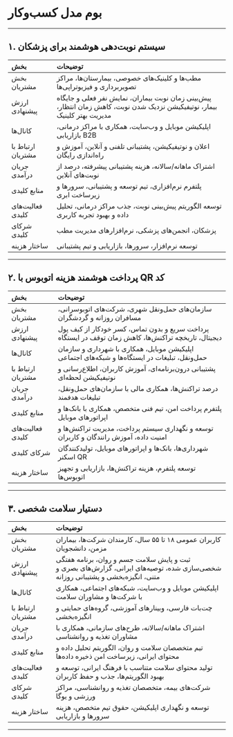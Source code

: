 # بوم مدل کسب‌وکار

---

## ۱. سیستم نوبت‌دهی هوشمند برای پزشکان

| بخش | توضیحات |
|:--|:--|
| بخش مشتریان | مطب‌ها و کلینیک‌های خصوصی، بیمارستان‌ها، مراکز تصویربرداری و فیزیوتراپی‌ها |
| ارزش پیشنهادی | پیش‌بینی زمان نوبت بیماران، نمایش نفر فعلی و جایگاه بیمار، نوتیفیکیشن نزدیک شدن نوبت، کاهش زمان انتظار، مدیریت بهتر کلینیک |
| کانال‌ها | اپلیکیشن موبایل و وب‌سایت، همکاری با مراکز درمانی، بازاریابی B2B |
| ارتباط با مشتریان | اعلان و نوتیفیکیشن، پشتیبانی تلفنی و آنلاین، آموزش و راه‌اندازی رایگان |
| جریان درآمدی | اشتراک ماهانه/سالانه، هزینه پشتیبانی پیشرفته، درصد از نوبت‌های آنلاین |
| منابع کلیدی | پلتفرم نرم‌افزاری، تیم توسعه و پشتیبانی، سرورها و زیرساخت ابری |
| فعالیت‌های کلیدی | توسعه الگوریتم پیش‌بینی نوبت، جذب مراکز درمانی، تحلیل داده و بهبود تجربه کاربری |
| شرکای کلیدی | پزشکان، انجمن‌های پزشکی، نرم‌افزارهای مدیریت مطب |
| ساختار هزینه | توسعه نرم‌افزار، سرورها، بازاریابی و تیم پشتیبانی |

---

## ۲. پرداخت هوشمند هزینه اتوبوس با QR کد

| بخش | توضیحات |
|:--|:--|
| بخش مشتریان | سازمان‌های حمل‌ونقل شهری، شرکت‌های اتوبوسرانی، مسافران روزانه و گردشگران |
| ارزش پیشنهادی | پرداخت سریع و بدون تماس، کسر خودکار از کیف پول دیجیتال، تاریخچه تراکنش‌ها، کاهش زمان توقف در ایستگاه |
| کانال‌ها | اپلیکیشن موبایل، همکاری با شهرداری و سازمان حمل‌ونقل، تبلیغات در ایستگاه‌ها و شبکه‌های اجتماعی |
| ارتباط با مشتریان | پشتیبانی درون‌برنامه‌ای، آموزش کاربران، اطلاع‌رسانی و نوتیفیکیشن لحظه‌ای |
| جریان درآمدی | درصد تراکنش‌ها، همکاری مالی با سازمان‌های حمل‌ونقل، تبلیغات هدفمند |
| منابع کلیدی | پلتفرم پرداخت امن، تیم فنی متخصص، همکاری با بانک‌ها و اپراتورهای موبایل |
| فعالیت‌های کلیدی | توسعه و نگهداری سیستم پرداخت، مدیریت تراکنش‌ها و امنیت داده، آموزش رانندگان و کاربران |
| شرکای کلیدی | شهرداری‌ها، بانک‌ها و اپراتورهای موبایل، تولیدکنندگان اسکنر QR |
| ساختار هزینه | توسعه پلتفرم، هزینه تراکنش‌ها، بازاریابی و تجهیز اتوبوس‌ها |

---

## ۳. دستیار سلامت شخصی

| بخش | توضیحات |
|:--|:--|
| بخش مشتریان | کاربران عمومی ۱۸ تا ۵۵ سال، کارمندان شرکت‌ها، بیماران مزمن، دانشجویان |
| ارزش پیشنهادی | ثبت و پایش سلامت جسم و روان، برنامه هفتگی شخصی‌سازی شده، توصیه‌های ایرانی، گزارش‌های بصری و متنی، انگیزه‌بخشی و پشتیبانی روزانه |
| کانال‌ها | اپلیکیشن موبایل و وب‌سایت، شبکه‌های اجتماعی، همکاری با شرکت‌ها و مشاوران سلامت |
| ارتباط با مشتریان | چت‌بات فارسی، وبینارهای آموزشی، گروه‌های حمایتی و انگیزه‌بخشی |
| جریان درآمدی | اشتراک ماهانه/سالانه، طرح‌های سازمانی، همکاری با مشاوران تغذیه و روانشناسی |
| منابع کلیدی | تیم متخصصان سلامت و روان، الگوریتم تحلیل داده و محتوای ایرانی، زیرساخت امن ذخیره داده‌ها |
| فعالیت‌های کلیدی | تولید محتوای سلامت متناسب با فرهنگ ایرانی، توسعه و بهبود الگوریتم‌ها، جذب و حفظ کاربران |
| شرکای کلیدی | شرکت‌های بیمه، متخصصان تغذیه و روانشناسی، مراکز ورزشی و یوگا |
| ساختار هزینه | توسعه و نگهداری اپلیکیشن، حقوق تیم متخصص، هزینه سرورها و بازاریابی |

---
